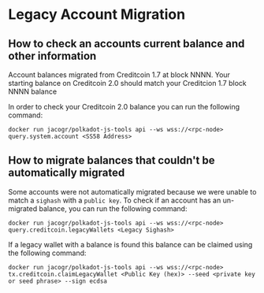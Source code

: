 # Legacy Account Migration

## How to check an accounts current balance and other information

Account balances migrated from Creditcoin 1.7 at block NNNN. Your starting balance on Creditcoin 2.0 should match your Creditcion 1.7 block NNNN balance

In order to check your Creditcoin 2.0 balance you can run the following command:

   ``` shell
   docker run jacogr/polkadot-js-tools api --ws wss://<rpc-node> query.system.account <SS58 Address>
   ```

## How to migrate balances that couldn't be automatically migrated

Some accounts were not automatically migrated because we were unable to match a `sighash` with a `public key`. To check if an account has an un-migrated balance, you can run the following command:

``` shell
docker run jacogr/polkadot-js-tools api --ws wss://<rpc-node> query.creditcoin.legacyWallets <Legacy Sighash>
```

If a legacy wallet with a balance is found this balance can be claimed using the following command:

``` shell
docker run jacogr/polkadot-js-tools api --ws wss://<rpc-node> tx.creditcoin.claimLegacyWallet <Public Key (hex)> --seed <private key or seed phrase> --sign ecdsa
```
